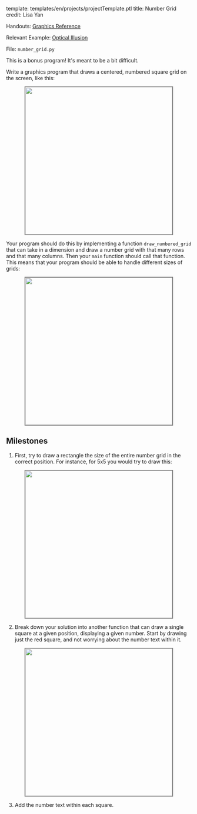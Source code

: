template: templates/en/projects/projectTemplate.ptl
title: Number Grid
credit: Lisa Yan

Handouts: [Graphics Reference]({{pathToRoot}}en/resources/graphics.html)

Relevant Example: [Optical Illusion]({{pathToRoot}}en/projects/illusion.html)

File: `number_grid.py`

This is a bonus program! It's meant to be a bit difficult.

Write a graphics program that draws a centered, numbered square grid on the screen, like this:

<center>
	<img style="width:400px;border:2px solid grey" src="{{pathToRoot}}img/projects/numberGrid/grid25.jpg">	
</center>

Your program should do this by implementing a function `draw_numbered_grid` that can take in a dimension and draw a number grid with that many rows and that many columns.  Then your `main` function should call that function.  This means that your program should be able to handle different sizes of grids:

<center>
	<img style="width:400px;border:2px solid grey" src="{{pathToRoot}}img/projects/numberGrid/grid36.jpg">	
</center>

## Milestones

1) First, try to draw a rectangle the size of the entire number grid in the correct position.  For instance, for 5x5 you would try to draw this:

<center>
	<img style="width:400px;border:2px solid grey" src="{{pathToRoot}}img/projects/numberGrid/milestone1.png">	
</center>

2)  Break down your solution into another function that can draw a single square at a given position, displaying a given number.  Start by drawing just the red square, and not worrying about the number text within it.

<center>
	<img style="width:400px;border:2px solid grey" src="{{pathToRoot}}img/projects/numberGrid/milestone2.png">	
</center>

3) Add the number text within each square.
